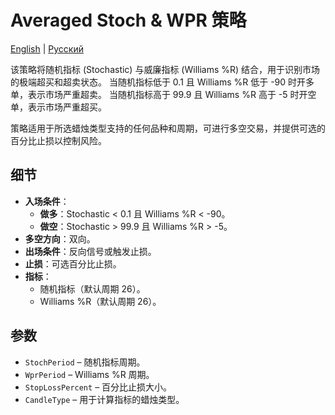 # Averaged Stoch & WPR 策略
[English](README.md) | [Русский](README_ru.md)

该策略将随机指标 (Stochastic) 与威廉指标 (Williams %R) 结合，用于识别市场的极端超买和超卖状态。
当随机指标低于 0.1 且 Williams %R 低于 -90 时开多单，表示市场严重超卖。
当随机指标高于 99.9 且 Williams %R 高于 -5 时开空单，表示市场严重超买。

策略适用于所选蜡烛类型支持的任何品种和周期，可进行多空交易，并提供可选的百分比止损以控制风险。

## 细节

- **入场条件**：
  - **做多**：Stochastic < 0.1 且 Williams %R < -90。
  - **做空**：Stochastic > 99.9 且 Williams %R > -5。
- **多空方向**：双向。
- **出场条件**：反向信号或触发止损。
- **止损**：可选百分比止损。
- **指标**：
  - 随机指标（默认周期 26）。
  - Williams %R（默认周期 26）。

## 参数

- `StochPeriod` – 随机指标周期。
- `WprPeriod` – Williams %R 周期。
- `StopLossPercent` – 百分比止损大小。
- `CandleType` – 用于计算指标的蜡烛类型。
